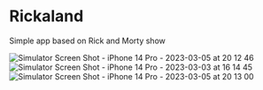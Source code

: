 # Rickaland
Simple app based on Rick and Morty show

![Simulator Screen Shot - iPhone 14 Pro - 2023-03-05 at 20 12 46](https://user-images.githubusercontent.com/121684641/222975360-c804f6d5-cab5-4e30-99c0-f60fea2465d8.png)
![Simulator Screen Shot - iPhone 14 Pro - 2023-03-03 at 16 14 45](https://user-images.githubusercontent.com/121684641/222975285-75ecbcc1-6b56-4e47-b63c-72df42a76f76.png)
![Simulator Screen Shot - iPhone 14 Pro - 2023-03-05 at 20 13 00](https://user-images.githubusercontent.com/121684641/222975367-4c25e459-227b-47a2-9fb9-5dac7a902402.png)
